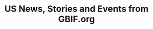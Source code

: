 ---
# Stories about GBIF-mediated US data
title: US News, Stories and Events from GBIF.org
layout: compose
parallax: true

composition:
  - type: stories
    data: stories.GBIF_data_use
    
  - type: stories
    data: stories.GBIF_news
    
  - type: stories
    data: stories.GBIF_event
---